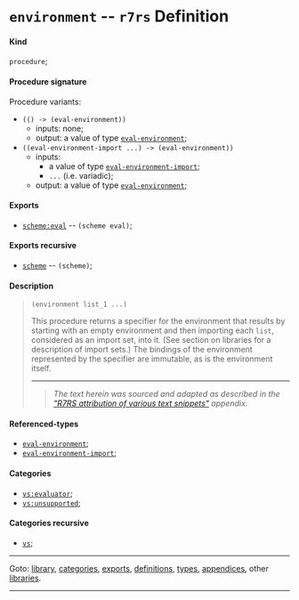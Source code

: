

<a id='definition__r7rs__environment'></a>

# `environment` -- `r7rs` Definition


<a id='definition__r7rs__environment__kind'></a>

#### Kind

`procedure`;


<a id='definition__r7rs__environment__procedure-signature'></a>

#### Procedure signature

Procedure variants:
 * `(() -> (eval-environment))`
   * inputs: none;
   * output: a value of type [`eval-environment`](../../r7rs/types/eval-environment.md#type__r7rs__eval-environment);
 * `((eval-environment-import ...) -> (eval-environment))`
   * inputs:
     * a value of type [`eval-environment-import`](../../r7rs/types/eval-environment-import.md#type__r7rs__eval-environment-import);
     * `...` (i.e. variadic);
   * output: a value of type [`eval-environment`](../../r7rs/types/eval-environment.md#type__r7rs__eval-environment);


<a id='definition__r7rs__environment__exports'></a>

#### Exports

 * [`scheme:eval`](../../r7rs/exports/scheme_3a_eval.md#export__r7rs__scheme_3a_eval) -- `(scheme eval)`;


<a id='definition__r7rs__environment__exports-recursive'></a>

#### Exports recursive

 * [`scheme`](../../r7rs/exports/scheme.md#export__r7rs__scheme) -- `(scheme)`;


<a id='definition__r7rs__environment__description'></a>

#### Description

> ````
> (environment list_1 ...)
> ````
> 
> 
> This procedure returns a specifier for the environment that results by
> starting with an empty environment and then importing each `list`,
> considered as an import set, into it.  (See section on libraries for
> a description of import sets.)  The bindings of the environment
> represented by the specifier are immutable, as is the environment itself.
> 
> 
> ----
> > *The text herein was sourced and adapted as described in the ["R7RS attribution of various text snippets"](../../r7rs/appendices/attribution.md#appendix__r7rs__attribution) appendix.*


<a id='definition__r7rs__environment__referenced-types'></a>

#### Referenced-types

 * [`eval-environment`](../../r7rs/types/eval-environment.md#type__r7rs__eval-environment);
 * [`eval-environment-import`](../../r7rs/types/eval-environment-import.md#type__r7rs__eval-environment-import);


<a id='definition__r7rs__environment__categories'></a>

#### Categories

 * [`vs:evaluator`](../../r7rs/categories/vs_3a_evaluator.md#category__r7rs__vs_3a_evaluator);
 * [`vs:unsupported`](../../r7rs/categories/vs_3a_unsupported.md#category__r7rs__vs_3a_unsupported);


<a id='definition__r7rs__environment__categories-recursive'></a>

#### Categories recursive

 * [`vs`](../../r7rs/categories/vs.md#category__r7rs__vs);

----

Goto: [library](../../r7rs/_index.md#library__r7rs), [categories](../../r7rs/categories/_index.md#toc__r7rs__categories), [exports](../../r7rs/exports/_index.md#toc__r7rs__exports), [definitions](../../r7rs/definitions/_index.md#toc__r7rs__definitions), [types](../../r7rs/types/_index.md#toc__r7rs__types), [appendices](../../r7rs/appendices/_index.md#toc__r7rs__appendices), other [libraries](../../_libraries.md#toc__libraries).

----

